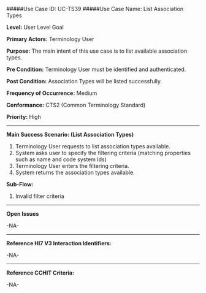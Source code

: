 #####Use Case ID: UC-TS39
#####Use Case Name: List Association Types

**Level:**                     User Level Goal

**Primary Actors:**            Terminology User  

**Purpose:**                   The main intent of this use case is to list available association types.

**Pre Condition:**             Terminology User must be identified and authenticated. 

**Post Condition:**            Association Types will be listed successfully.

**Frequency of Occurrence:**   Medium

**Conformance:**             	 CTS2 (Common Terminology Standard)

**Priority:**                  High
__________________________________________________________
**Main Success Scenario: (List Association Types)**

1.	Terminology User requests to list association types available.
2.	System asks user to specify the filtering criteria (matching properties such as name and code system Ids)
3.	Terminology User enters the filtering criteria.
4.	System returns the association types available.

**Sub-Flow:**
1. Invalid filter criteria

_______________________________________________________________
**Open Issues**

-NA-
_______________________________________________________________
**Reference Hl7 V3 Interaction Identifiers:**

-NA-
_______________________________________________________________
**Reference CCHIT Criteria:**

-NA-
